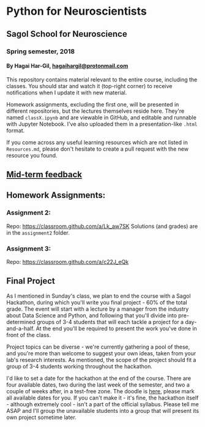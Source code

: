 # Python for Neuroscientists
## Sagol School for Neuroscience
### Spring semester, 2018
#### By Hagai Har-Gil, hagaihargil@protonmail.com

This repository contains material relevant to the entire course,
including the classes. You should star and watch it (top-right corner) to receive
notifications when I update it with new material.

Homework assignments, excluding the first one, will be presented in different repositories,
but the lectures themselves reside here. They're named `classX.ipynb` and are viewable in GitHub,
and editable and runnable with Jupyter Notebook. I've also uploaded them in a presentation-like `.html` format.

If you come across any useful learning resources which are not listed in `Resources.md`,
please don't hesitate to create a pull request with the new resource you found.

## [Mid-term feedback](https://docs.google.com/forms/d/e/1FAIpQLSeLXLtcyd5omC0s_0ZU67F-iF6S57bh5fji70McSzKL_nrELA/viewform)

## Homework Assignments:

### Assignment 2: 
Repo: https://classroom.github.com/a/Lk_aw7SK
Solutions (and grades) are in the `assignment2` folder.

### Assignment 3:
Repo: https://classroom.github.com/a/c22J_eQk

## Final Project

As I mentioned in Sunday's class, we plan to end the course with a Sagol Hackathon, during which you'll write you final project - 60% of the total grade. The event will start with a lecture by a manager from the industry about Data Science and Python, and following that you'll divide into pre-determined groups of 3-4 students that will each tackle a project for a day-and-a-half. At the end you'll be required to present the work you've done in front of the class.

Project topics can be diverse - we're currently gathering a pool of these, and you're more than welcome to suggest your own ideas, taken from your lab's research interests. As mentioned, the scope of the project should fit a group of 3-4 students working throughout the hackathon.

I'd like to set a date for the hackathon at the end of the course. There are four available dates, two during the last week of the semester, and two a couple of weeks after, in a test-free zone. The doodle is [here](https://doodle.com/poll/8766up2kshxhkz9m), please mark all available dates for you. If you can't make it - it's fine, the hackathon itself - although extremely cool - isn't a part of the official syllabus. Please tell me ASAP and I'll group the unavailable students into a group that will present its own project sometime later.
